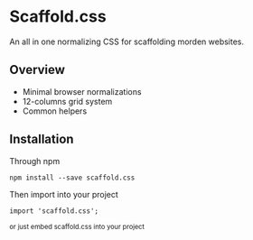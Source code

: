 # Scaffold.css 
An all in one normalizing CSS for scaffolding morden websites.

## Overview 
* Minimal browser normalizations
* 12-columns grid system
* Common helpers

## Installation
Through npm

    npm install --save scaffold.css
    
Then import into your project
    
    import 'scaffold.css';
    
<sub>or just embed scaffold.css into your project</sub>
